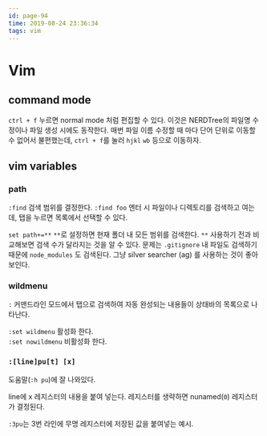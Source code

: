 ```yaml
---
id: page-94
time: 2019-08-24 23:36:34
tags: vim
---
```

# Vim

## command mode

`ctrl + f` 누르면 normal mode 처럼 편집할 수 있다.
이것은 NERDTree의 파일명 수정이나 파일 생성 시에도 동작한다.
매번 파일 이름 수정할 때 마다 단어 단위로 이동할 수 없어서 불편했는데, `ctrl + f`를 눌러 `hjkl` `wb` 등으로 이동하자.

## vim variables

### path

`:find` 검색 범위를 결정한다.
`:find foo` 엔터 시 파일이나 디렉토리를 검색하고 여는데,
탭을 누르면 목록에서 선택할 수 있다.

`set path+=**` `**`로 설정하면 현재 폴더 내 모든 범위를 검색한다.
`**` 사용하기 전과 비교해보면 검색 수가 달라지는 것을 알 수 있다.
문제는 `.gitignore` 내 파일도 검색하기 때문에 `node_modules` 도 검색된다.
그냥 silver searcher (ag) 를 사용하는 것이 좋아 보인다.

### wildmenu

`:` 커맨드라인 모드에서 탭으로 검색하여 자동 완성되는 내용들이
상태바의 목록으로 나타난다.

`:set wildmenu` 활성화 한다.<br>
`:set nowildmenu` 비활성화 한다.

### `:[line]pu[t] [x]`

도움말(`:h pu`)에 잘 나와있다.

line에 x 레지스터의 내용을 붙여 넣는다. 레지스터를 생략하면 nunamed(`0`) 레지스터가 결정된다.

`:3pu`는 3번 라인에 무명 레지스터에 저장된 값을 붙여넣는 예시.

